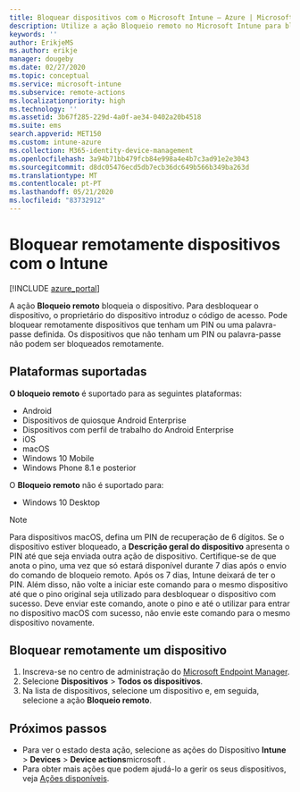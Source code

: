 ```yaml
---
title: Bloquear dispositivos com o Microsoft Intune – Azure | Microsoft Docs
description: Utilize a ação Bloqueio remoto no Microsoft Intune para bloquear um dispositivo protegido por um PIN ou palavra-passe.
keywords: ''
author: ErikjeMS
ms.author: erikje
manager: dougeby
ms.date: 02/27/2020
ms.topic: conceptual
ms.service: microsoft-intune
ms.subservice: remote-actions
ms.localizationpriority: high
ms.technology: ''
ms.assetid: 3b67f285-229d-4a0f-ae34-0402a20b4518
ms.suite: ems
search.appverid: MET150
ms.custom: intune-azure
ms.collection: M365-identity-device-management
ms.openlocfilehash: 3a94b71bb479fcb84e998a4e4b7c3ad91e2e3043
ms.sourcegitcommit: d8dc05476ecd5db7ecb36dc649b566b349ba263d
ms.translationtype: MT
ms.contentlocale: pt-PT
ms.lasthandoff: 05/21/2020
ms.locfileid: "83732912"
---
```

# <a name="remotely-lock-devices-with-intune"></a>Bloquear remotamente dispositivos com o Intune

[!INCLUDE [azure_portal](../includes/azure_portal.md)]

A ação **Bloqueio remoto** bloqueia o dispositivo. Para desbloquear o dispositivo, o proprietário do dispositivo introduz o código de acesso. Pode bloquear remotamente dispositivos que tenham um PIN ou uma palavra-passe definida. Os dispositivos que não tenham um PIN ou palavra-passe não podem ser bloqueados remotamente.

## <a name="supported-platforms"></a>Plataformas suportadas

**O bloqueio remoto** é suportado para as seguintes plataformas:

- Android
- Dispositivos de quiosque Android Enterprise
- Dispositivos com perfil de trabalho do Android Enterprise
- iOS
- macOS
- Windows 10 Mobile
- Windows Phone 8.1 e posterior

O **Bloqueio remoto** não é suportado para:
- Windows 10 Desktop

> [!NOTE]
> Para dispositivos macOS, defina um PIN de recuperação de 6 dígitos. Se o dispositivo estiver bloqueado, a **Descrição geral do dispositivo** apresenta o PIN até que seja enviada outra ação de dispositivo. Certifique-se de que anota o pino, uma vez que só estará disponível durante 7 dias após o envio do comando de bloqueio remoto. Após os 7 dias, Intune deixará de ter o PIN. Além disso, não volte a iniciar este comando para o mesmo dispositivo até que o pino original seja utilizado para desbloquear o dispositivo com sucesso. Deve enviar este comando, anote o pino e até o utilizar para entrar no dispositivo macOS com sucesso, não envie este comando para o mesmo dispositivo novamente.  


## <a name="remote-lock-a-device"></a>Bloquear remotamente um dispositivo

1. Inscreva-se no centro de administração do [Microsoft Endpoint Manager](https://go.microsoft.com/fwlink/?linkid=2109431).
3. Selecione **Dispositivos**  >  **Todos os dispositivos**.
4. Na lista de dispositivos, selecione um dispositivo e, em seguida, selecione a ação **Bloqueio remoto**.

## <a name="next-steps"></a>Próximos passos

- Para ver o estado desta ação, selecione as ações do Dispositivo **Intune**  >  **Devices**  >  **Device actions**microsoft . 
- Para obter mais ações que podem ajudá-lo a gerir os seus dispositivos, veja [Ações disponíveis](device-management.md).
